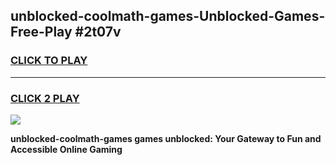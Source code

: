 
## unblocked-coolmath-games-Unblocked-Games-Free-Play #2t07v
<h3>
<a href="https://us.freeplayer.one?title=unblocked-coolmath-games&ref=9M">CLICK TO PLAY</a></h3>
<hr>

<h3>
<a href="https://us.freeplayer.one?title=unblocked-coolmath-games&ref=9M">CLICK 2 PLAY</a>
  
</h3>

<a href="https://us.freeplayer.one?title=unblocked-coolmath-games&ref=9M"><img src="https://clearcache.store/games.png"></a>


**unblocked-coolmath-games games unblocked: Your Gateway to Fun and Accessible Online Gaming**
